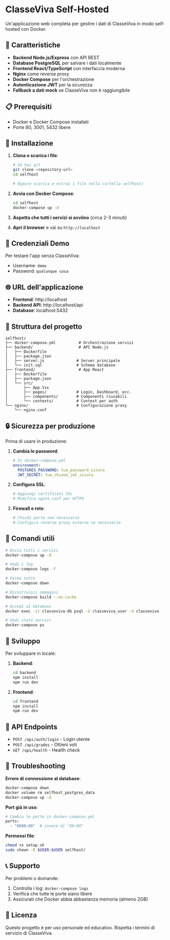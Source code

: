 
# ClasseViva Self-Hosted

Un'applicazione web completa per gestire i dati di ClasseViva in modo self-hosted con Docker.

## 🚀 Caratteristiche

- **Backend Node.js/Express** con API REST
- **Database PostgreSQL** per salvare i dati localmente
- **Frontend React/TypeScript** con interfaccia moderna
- **Nginx** come reverse proxy
- **Docker Compose** per l'orchestrazione
- **Autenticazione JWT** per la sicurezza
- **Fallback a dati mock** se ClasseViva non è raggiungibile

## 📋 Prerequisiti

- Docker e Docker Compose installati
- Porte 80, 3001, 5432 libere

## 🔧 Installazione

1. **Clona o scarica i file**:
   ```bash
   # Se hai git
   git clone <repository-url>
   cd selfhost
   
   # Oppure scarica e estrai i file nella cartella selfhost/
   ```

2. **Avvia con Docker Compose**:
   ```bash
   cd selfhost
   docker-compose up -d
   ```

3. **Aspetta che tutti i servizi si avviino** (circa 2-3 minuti)

4. **Apri il browser** e vai su `http://localhost`

## 🔑 Credenziali Demo

Per testare l'app senza ClasseViva:
- Username: `demo`
- Password: `qualunque cosa`

## 🌐 URL dell'applicazione

- **Frontend**: http://localhost
- **Backend API**: http://localhost/api
- **Database**: localhost:5432

## 📂 Struttura del progetto

```
selfhost/
├── docker-compose.yml          # Orchestrazione servizi
├── backend/                    # API Node.js
│   ├── Dockerfile
│   ├── package.json
│   ├── server.js              # Server principale
│   └── init.sql               # Schema database
├── frontend/                   # App React
│   ├── Dockerfile
│   ├── package.json
│   └── src/
│       ├── App.tsx
│       ├── pages/             # Login, Dashboard, ecc.
│       ├── components/        # Componenti riusabili
│       └── contexts/          # Context per auth
└── nginx/                     # Configurazione proxy
    └── nginx.conf
```

## 🔒 Sicurezza per produzione

Prima di usare in produzione:

1. **Cambia le password**:
   ```yaml
   # In docker-compose.yml
   environment:
     POSTGRES_PASSWORD: tua_password_sicura
     JWT_SECRET: tua_chiave_jwt_sicura
   ```

2. **Configura SSL**:
   ```bash
   # Aggiungi certificati SSL
   # Modifica nginx.conf per HTTPS
   ```

3. **Firewall e rete**:
   ```bash
   # Chiudi porte non necessarie
   # Configura reverse proxy esterno se necessario
   ```

## 🐳 Comandi utili

```bash
# Avvia tutti i servizi
docker-compose up -d

# Vedi i log
docker-compose logs -f

# Ferma tutto
docker-compose down

# Ricostruisci immagini
docker-compose build --no-cache

# Accedi al database
docker exec -it classeviva-db psql -U classeviva_user -d classeviva

# Vedi stato servizi
docker-compose ps
```

## 🔧 Sviluppo

Per sviluppare in locale:

1. **Backend**:
   ```bash
   cd backend
   npm install
   npm run dev
   ```

2. **Frontend**:
   ```bash
   cd frontend
   npm install
   npm run dev
   ```

## 📝 API Endpoints

- `POST /api/auth/login` - Login utente
- `POST /api/grades` - Ottieni voti
- `GET /api/health` - Health check

## 🐛 Troubleshooting

**Errore di connessione al database**:
```bash
docker-compose down
docker volume rm selfhost_postgres_data
docker-compose up -d
```

**Port già in uso**:
```bash
# Cambia le porte in docker-compose.yml
ports:
  - "8080:80"  # invece di "80:80"
```

**Permessi file**:
```bash
chmod +x setup.sh
sudo chown -R $USER:$USER selfhost/
```

## 📞 Supporto

Per problemi o domande:
1. Controlla i log: `docker-compose logs`
2. Verifica che tutte le porte siano libere
3. Assicurati che Docker abbia abbastanza memoria (almeno 2GB)

## 📄 Licenza

Questo progetto è per uso personale ed educativo. Rispetta i termini di servizio di ClasseViva.
